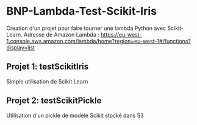 # BNP-Lambda-Test-Scikit-Iris

Creation d'un projet pour faire tourner une lambda Python avec Scikit-Learn.
Adresse de Amazon Lambda : https://eu-west-1.console.aws.amazon.com/lambda/home?region=eu-west-1#/functions?display=list
## Projet 1: testScikitIris
Simple utilisation de Scikit Learn
## Projet 2: testScikitPickle
Utilisation d'un pickle de modèle Scikit stocké dans S3
